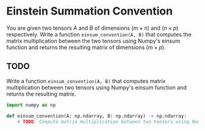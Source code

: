 # Einstein Summation Convention

You are given two tensors $A$ and $B$ of dimensions $(m × n)$ and $(n × p)$ respectively. Write a function `einsum_convention(A, B)` that computes the matrix multiplication between the two tensors using Numpy's einsum function and returns the resulting matrix of dimensions $(m × p)$.

## TODO

Write a function `einsum_convention(A, B)` that computes matrix multiplication between two tensors using Numpy's einsum function and returns the resulting matrix.

```python
import numpy as np

def einsum_convention(A: np.ndarray, B: np.ndarray) -> np.ndarray:
    # TODO: Compute matrix multiplication between two tensors using Numpy's einsum function and return the resulting matrix.
```
